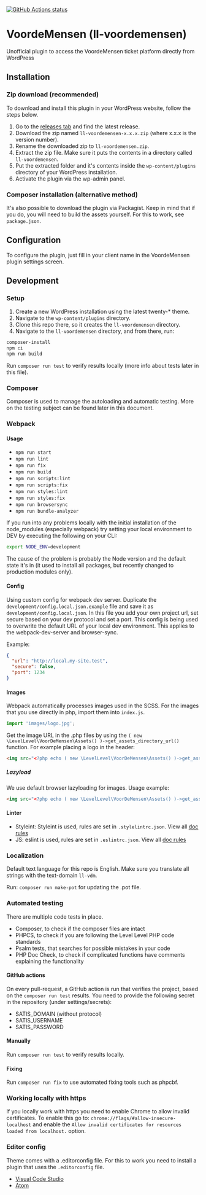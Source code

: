 [![GitHub Actions status](https://github.com/level-level/ll-voordemensen/workflows/Build%20%26%20test/badge.svg)](https://github.com/level-level/ll-voordemensen/actions)


# VoordeMensen (ll-voordemensen)
Unofficial plugin to access the VoordeMensen ticket platform directly from WordPress

## Installation
### Zip download (recommended)
To download and install this plugin in your WordPress website, follow the steps below.

1. Go to the [releases tab](https://github.com/level-level/ll-voordemensen/releases) and find the latest release.
2. Download the zip named `ll-voordemensen-x.x.x.zip` (where x.x.x is the version number).
3. Rename the downloaded zip to `ll-voordemensen.zip`.
4. Extract the zip file. Make sure it puts the contents in a directory called `ll-voordemensen`.
5. Put the extracted folder and it's contents inside the `wp-content/plugins` directory of your WordPress installation.
6. Activate the plugin via the wp-admin panel.

### Composer installation (alternative method)
It's also possible to download the plugin via Packagist.
Keep in mind that if you do, you will need to build the assets yourself.
For this to work, see `package.json`.

## Configuration
To configure the plugin, just fill in your client name in the VoordeMensen plugin settings screen.

## Development
### Setup
1. Create a new WordPress installation using the latest twenty-* theme.
2. Navigate to the `wp-content/plugins` directory.
3. Clone this repo there, so it creates the `ll-voordemensen` directory.
4. Navigate to the `ll-voordemensen` directory, and from there, run:

```bash
composer-install
npm ci
npm run build
```

Run `composer run test` to verify results locally (more info about tests later in this file).

### Composer
Composer is used to manage the autoloading and automatic testing. More on the testing subject can be found later in this document.

### Webpack
#### Usage
  - `npm run start`
  - `npm run lint`
  - `npm run fix`
  - `npm run build`
  - `npm run scripts:lint`
  - `npm run scripts:fix`
  - `npm run styles:lint`
  - `npm run styles:fix`
  - `npm run browsersync`
  - `npm run bundle-analyzer`

If you run into any problems locally with the initial installation of the node_modules (especially webpack) try setting your local environment to DEV by executing the following on your CLI:

```bash
export NODE_ENV=development
```

The cause of the problem is probably the Node version and the default state it's in (it used to install all packages, but recently changed to production modules only).

#### Config
Using custom config for webpack dev server. Duplicate the `development/config.local.json.example` file and save it as `development/config.local.json`. In this file you add your own project url, set secure based on your dev protocol and set a port. This config is being used to overwrite the default URL of your local dev environment. This applies to the webpack-dev-server and browser-sync.

Example:
```json
{
  "url": "http://local.my-site.test",
  "secure": false,
  "port": 1234
}
```

#### Images
Webpack automatically processes images used in the SCSS. For the images that you use directly in php, import them into `index.js`.

```javascript
import 'images/logo.jpg';
```

Get the image URL in the .php files by using the `( new \LevelLevel\VoorDeMensen\Assets() )->get_assets_directory_url()` function.
For example placing a logo in the header:
```html
<img src="<?php echo ( new \LevelLevel\VoorDeMensen\Assets() )->get_assets_directory_url(); ?>/images/logo.jpg" alt="">
```

##### Lazyload
We use default browser lazyloading for images.
Usage example:
```html
<img src="<?php echo ( new \LevelLevel\VoorDeMensen\Assets() )->get_assets_directory_url(); ?>/images/thumbnail.jpg" loading="lazy" alt="">
```

#### Linter
- Styleint: Styleint is used, rules are set in `.stylelintrc.json`. View all [doc rules](https://stylelint.io/user-guide/rules/list)
- JS: eslint is used, rules are set in `.eslintrc.json`. View all [doc rules](https://eslint.org/docs/rules/)

### Localization
Default text language for this repo is English.
Make sure you translate all strings with the text-domain `ll-vdm`.

Run: `composer run make-pot` for updating the .pot file.

### Automated testing
There are multiple code tests in place.
- Composer, to check if the composer files are intact
- PHPCS, to check if you are following the Level Level PHP code standards
- Psalm tests, that searches for possible mistakes in your code
- PHP Doc Check, to check if complicated functions have comments explaining the functionality

#### GitHub actions
On every pull-request, a GitHub action is run that verifies the project, based on the
`composer run test` results. You need to provide the following secret in the
repository (under settings/secrets):

- SATIS_DOMAIN (without protocol)
- SATIS_USERNAME
- SATIS_PASSWORD

#### Manually

Run `composer run test` to verify results locally.

#### Fixing

Run `composer run fix` to use automated fixing tools such as phpcbf.

### Working locally with https

If you locally work with https you need to enable Chrome to allow invalid certificates. To enable this go to: `chrome://flags/#allow-insecure-localhost` and enable the `Allow invalid certificates for resources loaded from localhost.` option.

### Editor config
Theme comes with a .editorconfig file. For this to work you need to install a plugin that uses the `.editorconfig` file.
- [Visual Code Studio](https://marketplace.visualstudio.com/items?itemName=EditorConfig.EditorConfig)
- [Atom](https://atom.io/packages/editorconfig)
